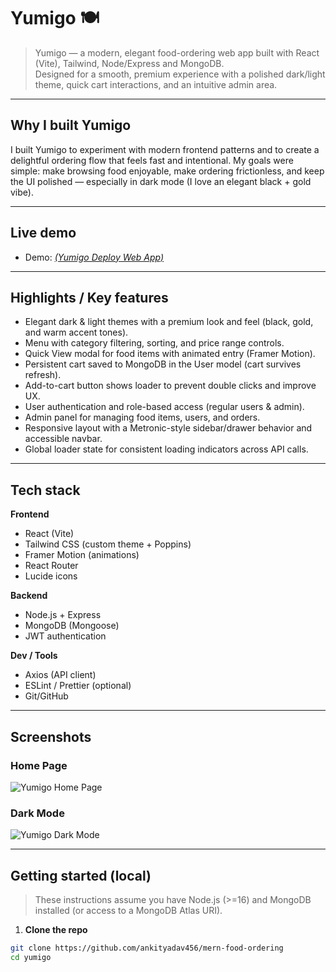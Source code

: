 # Yumigo 🍽️

> Yumigo — a modern, elegant food-ordering web app built with React (Vite), Tailwind, Node/Express and MongoDB.  
> Designed for a smooth, premium experience with a polished dark/light theme, quick cart interactions, and an intuitive admin area.

---

## Why I built Yumigo

I built Yumigo to experiment with modern frontend patterns and to create a delightful ordering flow that feels fast and intentional. My goals were simple: make browsing food enjoyable, make ordering frictionless, and keep the UI polished — especially in dark mode (I love an elegant black + gold vibe).

---

## Live demo

- Demo: [_(Yumigo Deploy Web App)_](https://yumigo-frontend.onrender.com/)

---

## Highlights / Key features

- Elegant dark & light themes with a premium look and feel (black, gold, and warm accent tones).
- Menu with category filtering, sorting, and price range controls.
- Quick View modal for food items with animated entry (Framer Motion).
- Persistent cart saved to MongoDB in the User model (cart survives refresh).
- Add-to-cart button shows loader to prevent double clicks and improve UX.
- User authentication and role-based access (regular users & admin).
- Admin panel for managing food items, users, and orders.
- Responsive layout with a Metronic-style sidebar/drawer behavior and accessible navbar.
- Global loader state for consistent loading indicators across API calls.

---

## Tech stack

**Frontend**
- React (Vite)
- Tailwind CSS (custom theme + Poppins)
- Framer Motion (animations)
- React Router
- Lucide icons

**Backend**
- Node.js + Express
- MongoDB (Mongoose)
- JWT authentication

**Dev / Tools**
- Axios (API client)
- ESLint / Prettier (optional)
- Git/GitHub

---

## Screenshots

### Home Page
![Yumigo Home Page](.frontend/public/YumigoHomePage.png)

### Dark Mode
![Yumigo Dark Mode](.frontend/public/YumigoDarkMode.png)


---

## Getting started (local)

> These instructions assume you have Node.js (>=16) and MongoDB installed (or access to a MongoDB Atlas URI).

1. **Clone the repo**
```bash
git clone https://github.com/ankityadav456/mern-food-ordering
cd yumigo
